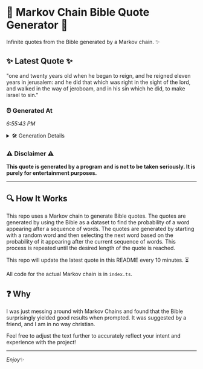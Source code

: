 # 📖 Markov Chain Bible Quote Generator 📖

Infinite quotes from the Bible generated by a Markov chain. ✨

## ✨ Latest Quote ✨
"one and twenty years old when he began to reign, and he reigned eleven years in jerusalem: and he did that which was right in the sight of the lord, and walked in the way of jeroboam, and in his sin which he did, to make israel to sin."

### ⏰ Generated At
*6:55:43 PM*

<details>
    <summary>🛠️ Generation Details</summary>
    <p>
        <strong>🌱 Seed:</strong> one<br>
        <strong>🔄 Iterations:</strong> 48<br>
        <strong>📜 Context History:</strong><br>[ one ]: and<br>[ one, and ]: twenty<br>[ one, and, twenty ]: years<br>[ one, and, twenty, years ]: old<br>[ one, and, twenty, years, old ]: when<br>[ one, and, twenty, years, old, when ]: he<br>[ and, twenty, years, old, when, he ]: began<br>[ twenty, years, old, when, he, began ]: to<br>[ years, old, when, he, began, to ]: reign,<br>[ old, when, he, began, to, reign, ]: and<br>[ when, he, began, to, reign,, and ]: he<br>[ he, began, to, reign,, and, he ]: reigned<br>[ began, to, reign,, and, he, reigned ]: eleven<br>[ to, reign,, and, he, reigned, eleven ]: years<br>[ reign,, and, he, reigned, eleven, years ]: in<br>[ and, he, reigned, eleven, years, in ]: jerusalem:<br>[ he, reigned, eleven, years, in, jerusalem: ]: and<br>[ reigned, eleven, years, in, jerusalem:, and ]: he<br>[ eleven, years, in, jerusalem:, and, he ]: did<br>[ years, in, jerusalem:, and, he, did ]: that<br>[ in, jerusalem:, and, he, did, that ]: which<br>[ jerusalem:, and, he, did, that, which ]: was<br>[ and, he, did, that, which, was ]: right<br>[ he, did, that, which, was, right ]: in<br>[ did, that, which, was, right, in ]: the<br>[ that, which, was, right, in, the ]: sight<br>[ which, was, right, in, the, sight ]: of<br>[ was, right, in, the, sight, of ]: the<br>[ right, in, the, sight, of, the ]: lord,<br>[ in, the, sight, of, the, lord, ]: and<br>[ the, sight, of, the, lord,, and ]: walked<br>[ sight, of, the, lord,, and, walked ]: in<br>[ of, the, lord,, and, walked, in ]: the<br>[ the, lord,, and, walked, in, the ]: way<br>[ lord,, and, walked, in, the, way ]: of<br>[ and, walked, in, the, way, of ]: jeroboam,<br>[ walked, in, the, way, of, jeroboam, ]: and<br>[ in, the, way, of, jeroboam,, and ]: in<br>[ the, way, of, jeroboam,, and, in ]: his<br>[ way, of, jeroboam,, and, in, his ]: sin<br>[ of, jeroboam,, and, in, his, sin ]: which<br>[ jeroboam,, and, in, his, sin, which ]: he<br>[ and, in, his, sin, which, he ]: did,<br>[ in, his, sin, which, he, did, ]: to<br>[ his, sin, which, he, did,, to ]: make<br>[ sin, which, he, did,, to, make ]: israel<br>[ which, he, did,, to, make, israel ]: to<br>[ he, did,, to, make, israel, to ]: sin.<br>
    </p>
</details>

### ⚠️ Disclaimer ⚠️
**This quote is generated by a program and is not to be taken seriously. It is purely for entertainment purposes.**

---

## 🔍 How It Works

This repo uses a Markov chain to generate Bible quotes. The quotes are generated by using the Bible as a dataset to find the probability of a word appearing after a sequence of words. The quotes are generated by starting with a random word and then selecting the next word based on the probability of it appearing after the current sequence of words. This process is repeated until the desired length of the quote is reached.

This repo will update the latest quote in this README every 10 minutes. ⏳

All code for the actual Markov chain is in `index.ts`.

## ❓ Why

I was just messing around with Markov Chains and found that the Bible surprisingly yielded good results when prompted. 
It was suggested by a friend, and I am in no way christian.

Feel free to adjust the text further to accurately reflect your intent and experience with the project!

---

*Enjoy*✨
